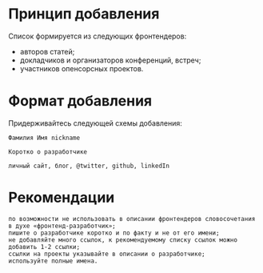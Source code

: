 # Принцип добавления

Cписок формируется из следующих фронтендеров:
- авторов статей;
- докладчиков и организаторов конференций, встреч;
- участников опенсорсных проектов.

# Формат добавления

Придерживайтесь следующей схемы добавления:

```
Фамилия Имя nickname

Коротко о разработчике

личный сайт, блог, @twitter, github, linkedIn
```

# Рекомендации

    по возможности не использовать в описании фронтендеров словосочетания в духе «фронтенд-разработчик»;
    пишите о разработчике коротко и по факту и не от его имени;
    не добавляйте много ссылок, к рекомендуемому списку ссылок можно добавить 1-2 ссылки;
    ссылки на проекты указывайте в описании о разработчике;
    используйте полные имена.


